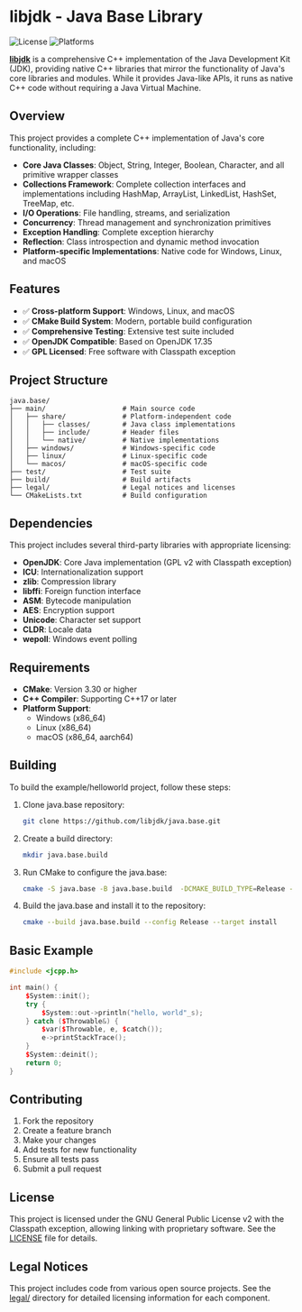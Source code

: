 # libjdk - Java Base Library

![License](https://img.shields.io/badge/license-GPL%20v2%20with%20Classpath%20Exception-green.svg)
![Platforms](https://img.shields.io/badge/platforms-Windows%20|%20Linux%20|%20macOS-lightgrey.svg)

[**libjdk**](https://github.com/libjdk/libjdk) is a comprehensive C++ implementation of the Java Development Kit (JDK), providing native C++ libraries that mirror the functionality of Java's core libraries and modules. While it provides Java-like APIs, it runs as native C++ code without requiring a Java Virtual Machine.

## Overview

This project provides a complete C++ implementation of Java's core functionality, including:

- **Core Java Classes**: Object, String, Integer, Boolean, Character, and all primitive wrapper classes
- **Collections Framework**: Complete collection interfaces and implementations including HashMap, ArrayList, LinkedList, HashSet, TreeMap, etc.
- **I/O Operations**: File handling, streams, and serialization
- **Concurrency**: Thread management and synchronization primitives
- **Exception Handling**: Complete exception hierarchy
- **Reflection**: Class introspection and dynamic method invocation
- **Platform-specific Implementations**: Native code for Windows, Linux, and macOS

## Features

- ✅ **Cross-platform Support**: Windows, Linux, and macOS
- ✅ **CMake Build System**: Modern, portable build configuration
- ✅ **Comprehensive Testing**: Extensive test suite included
- ✅ **OpenJDK Compatible**: Based on OpenJDK 17.35
- ✅ **GPL Licensed**: Free software with Classpath exception

## Project Structure

```
java.base/
├── main/                   # Main source code
│   ├── share/              # Platform-independent code
│   │   ├── classes/        # Java class implementations
│   │   ├── include/        # Header files
│   │   └── native/         # Native implementations
│   ├── windows/            # Windows-specific code
│   ├── linux/              # Linux-specific code
│   └── macos/              # macOS-specific code
├── test/                   # Test suite
├── build/                  # Build artifacts
├── legal/                  # Legal notices and licenses
└── CMakeLists.txt          # Build configuration
```

## Dependencies

This project includes several third-party libraries with appropriate licensing:

- **OpenJDK**: Core Java implementation (GPL v2 with Classpath exception)
- **ICU**: Internationalization support
- **zlib**: Compression library
- **libffi**: Foreign function interface
- **ASM**: Bytecode manipulation
- **AES**: Encryption support
- **Unicode**: Character set support
- **CLDR**: Locale data
- **wepoll**: Windows event polling

## Requirements

- **CMake**: Version 3.30 or higher
- **C++ Compiler**: Supporting C++17 or later
- **Platform Support**:
  - Windows (x86_64)
  - Linux (x86_64)
  - macOS (x86_64, aarch64)

## Building

To build the example/helloworld project, follow these steps:

1. Clone java.base repository:
   ```sh
   git clone https://github.com/libjdk/java.base.git
   ```

2. Create a build directory:
   ```sh
   mkdir java.base.build
   ```

3. Run CMake to configure the java.base:
   ```sh
   cmake -S java.base -B java.base.build  -DCMAKE_BUILD_TYPE=Release -DINSTALL_TO_REPO=ON
   ```

4. Build the java.base and install it to the repository:
   ```sh
   cmake --build java.base.build --config Release --target install
   ```

## Basic Example
```cpp
#include <jcpp.h>

int main() {
    $System::init();
    try {
        $System::out->println("hello, world"_s);
    } catch ($Throwable&) {
        $var($Throwable, e, $catch());
        e->printStackTrace();
    }
    $System::deinit();
    return 0;
}
```

## Contributing

1. Fork the repository
2. Create a feature branch
3. Make your changes
4. Add tests for new functionality
5. Ensure all tests pass
6. Submit a pull request

## License

This project is licensed under the GNU General Public License v2 with the Classpath exception, allowing linking with proprietary software. See the [LICENSE](LICENSE) file for details.

## Legal Notices

This project includes code from various open source projects. See the [legal/](legal/) directory for detailed licensing information for each component.
